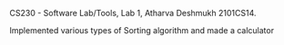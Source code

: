 CS230 - Software Lab/Tools,
Lab 1,
Atharva Deshmukh 2101CS14.

Implemented various types of Sorting algorithm and made a calculator
